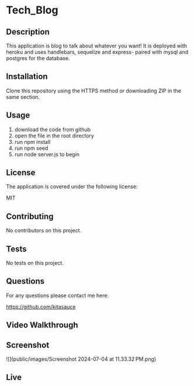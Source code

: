# Tech_Blog

## Description
This application is blog to talk about whatever you want! It is deployed with heroku and uses handlebars, sequelize and express- paired with mysql and postgres for the database. 

## Installation
Clone this repository using the HTTPS method or downloading ZIP in the same section.

## Usage
1. download the code from github
2. open the file in the root directory
3. run npm install
4. run npm seed
5. run node server.js to begin 

## License 
The application is covered under the following license:

MIT

## Contributing 
No contributors on this project. 

## Tests
No tests on this project. 

## Questions 
For any questions please contact me here:

https://github.com/kitasauce

## Video Walkthrough

## Screenshot 
![](public/images/Screenshot 2024-07-04 at 11.33.32 PM.png)

## Live
